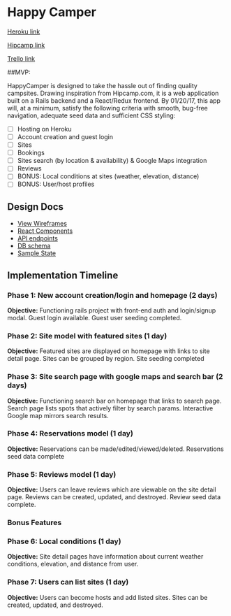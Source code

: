 # Happy Camper
[Heroku link][heroku]

[Hipcamp link][hipcamp]

[Trello link][trello]


[trello]: https://trello.com/b/4G6Aj0Oz/happy-camper
[heroku]: https://happycamper.herokuapp.com/
[hipcamp]: https://www.hipcamp.com/
##MVP:

 HappyCamper is designed to take the hassle out of finding quality campsites. Drawing inspiration from Hipcamp.com, it is a web application built on a Rails backend and a React/Redux frontend. By 01/20/17, this app will, at a minimum, satisfy the following criteria with smooth, bug-free navigation, adequate seed data and sufficient CSS styling:

- [ ] Hosting on Heroku
- [ ] Account creation and guest login
- [ ] Sites
- [ ] Bookings
- [ ] Sites search (by location & availability) & Google Maps integration
- [ ] Reviews
- [ ] BONUS: Local conditions at sites (weather, elevation, distance)
- [ ] BONUS: User/host profiles

## Design Docs
* [View Wireframes][wireframes]
* [React Components][components]
* [API endpoints][api-endpoints]
* [DB schema][schema]
* [Sample State][sample-state]

[wireframes]: wireframes
[components]: component-hierarchy.md
[sample-state]: sample-state.md
[api-endpoints]: api-endpoints.md
[schema]: schema.md

## Implementation Timeline

### Phase 1: New account creation/login and homepage (2 days)

**Objective:** Functioning rails project with front-end auth and login/signup modal. Guest login available. Guest user seeding completed.

### Phase 2: Site model with featured sites (1 day)

**Objective:** Featured sites are displayed on homepage with links to site detail page. Sites can be grouped by region. Site seeding completed

### Phase 3: Site search page with google maps and search bar (2 days)

**Objective:** Functioning search bar on homepage that links to search page. Search page lists spots that actively filter by search params. Interactive Google map mirrors search results.

### Phase 4: Reservations model (1 day)

**Objective:** Reservations can be made/edited/viewed/deleted. Reservations seed data complete

### Phase 5: Reviews model (1 day)

**Objective:** Users can leave reviews which are viewable on the site detail page. Reviews can be created, updated, and destroyed. Review seed data complete.

### Bonus Features

### Phase 6: Local conditions (1 day)

**Objective:** Site detail pages have information about current weather conditions, elevation, and distance from user.

### Phase 7: Users can list sites (1 day)

**Objective:** Users can become hosts and add listed sites. Sites can be created, updated, and destroyed.
